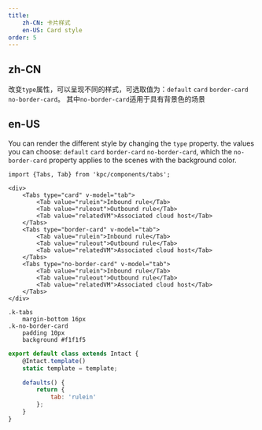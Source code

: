 ```yaml
---
title: 
    zh-CN: 卡片样式
    en-US: Card style
order: 5
---
```


## zh-CN

改变`type`属性，可以呈现不同的样式，可选取值为：`default` `card` `border-card` `no-border-card`。
其中`no-border-card`适用于具有背景色的场景

## en-US

You can render the different style by changing the `type` property. the values you can choose:  `default` `card` `border-card` `no-border-card`, which the `no-border-card` property applies to the scenes with the background color.

```vdt
import {Tabs, Tab} from 'kpc/components/tabs';

<div>
    <Tabs type="card" v-model="tab">
        <Tab value="rulein">Inbound rule</Tab>
        <Tab value="ruleout">Outbound rule</Tab>
        <Tab value="relatedVM">Associated cloud host</Tab>
    </Tabs>
    <Tabs type="border-card" v-model="tab">
        <Tab value="rulein">Inbound rule</Tab>
        <Tab value="ruleout">Outbound rule</Tab>
        <Tab value="relatedVM">Associated cloud host</Tab>
    </Tabs>
    <Tabs type="no-border-card" v-model="tab">
        <Tab value="rulein">Inbound rule</Tab>
        <Tab value="ruleout">Outbound rule</Tab>
        <Tab value="relatedVM">Associated cloud host</Tab>
    </Tabs>
</div>
```

```styl
.k-tabs
    margin-bottom 16px
.k-no-border-card
    padding 10px
    background #f1f1f5
```

```js
export default class extends Intact {
    @Intact.template()
    static template = template;

    defaults() {
        return {
            tab: 'rulein'
        };
    }
}
```
